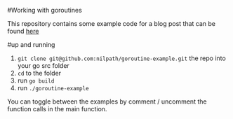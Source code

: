 #Working with goroutines

This repository contains some example code for a blog post that can be found [here](http://nilpath.se/working-with-goroutines/)

#up and running

1. ```git clone git@github.com:nilpath/goroutine-example.git``` the repo into your go src folder
2. ```cd``` to the folder 
3. run ```go build```
4. run ```./goroutine-example```

You can toggle between the examples by comment / uncomment the function calls in the main function.